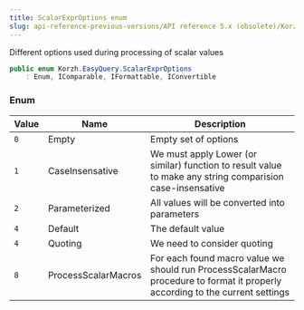 ```yaml
---
title: ScalarExprOptions enum
slug: api-reference-previous-versions/API reference 5.x (obsolete)/Korzh.EasyQuery namespace/scalarexproptions-enum
---
```



Different options used during processing of scalar values
```csharp
public enum Korzh.EasyQuery.ScalarExprOptions
    : Enum, IComparable, IFormattable, IConvertible

```

### Enum

| Value | Name | Description | 
| --- | --- | --- | 
| `0` | Empty | Empty set of options | 
| `1` | CaseInsensative | We must apply Lower (or similar) function to result value to make any string comparision case-insensative | 
| `2` | Parameterized | All values will be converted into parameters | 
| `4` | Default | The default value | 
| `4` | Quoting | We need to consider quoting | 
| `8` | ProcessScalarMacros | For each found macro value we should run ProcessScalarMacro procedure  to format it properly according to the current settings |